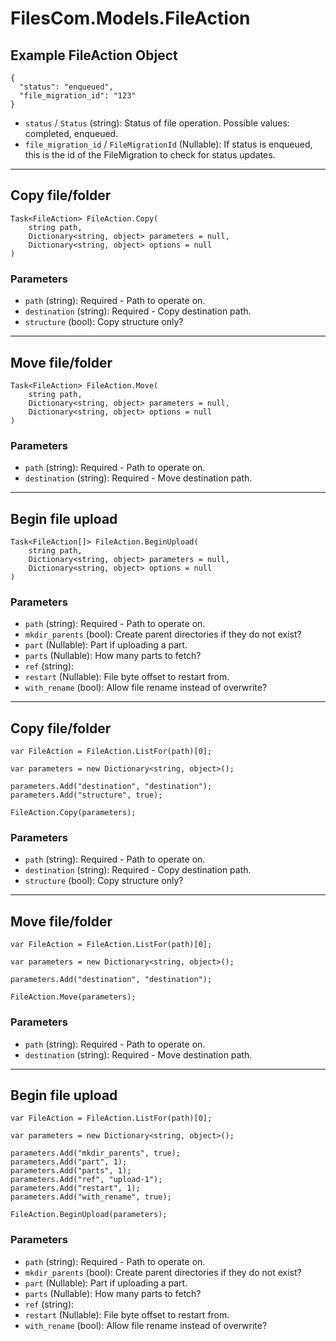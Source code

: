 # FilesCom.Models.FileAction

## Example FileAction Object

```
{
  "status": "enqueued",
  "file_migration_id": "123"
}
```

* `status` / `Status`  (string): Status of file operation. Possible values: completed, enqueued.
* `file_migration_id` / `FileMigrationId`  (Nullable<Int64>): If status is enqueued, this is the id of the FileMigration to check for status updates.


---

## Copy file/folder

```
Task<FileAction> FileAction.Copy(
    string path, 
    Dictionary<string, object> parameters = null,
    Dictionary<string, object> options = null
)
```

### Parameters

* `path` (string): Required - Path to operate on.
* `destination` (string): Required - Copy destination path.
* `structure` (bool): Copy structure only?


---

## Move file/folder

```
Task<FileAction> FileAction.Move(
    string path, 
    Dictionary<string, object> parameters = null,
    Dictionary<string, object> options = null
)
```

### Parameters

* `path` (string): Required - Path to operate on.
* `destination` (string): Required - Move destination path.


---

## Begin file upload

```
Task<FileAction[]> FileAction.BeginUpload(
    string path, 
    Dictionary<string, object> parameters = null,
    Dictionary<string, object> options = null
)
```

### Parameters

* `path` (string): Required - Path to operate on.
* `mkdir_parents` (bool): Create parent directories if they do not exist?
* `part` (Nullable<Int64>): Part if uploading a part.
* `parts` (Nullable<Int64>): How many parts to fetch?
* `ref` (string): 
* `restart` (Nullable<Int64>): File byte offset to restart from.
* `with_rename` (bool): Allow file rename instead of overwrite?


---

## Copy file/folder

```
var FileAction = FileAction.ListFor(path)[0];

var parameters = new Dictionary<string, object>();

parameters.Add("destination", "destination");
parameters.Add("structure", true);

FileAction.Copy(parameters);
```

### Parameters

* `path` (string): Required - Path to operate on.
* `destination` (string): Required - Copy destination path.
* `structure` (bool): Copy structure only?


---

## Move file/folder

```
var FileAction = FileAction.ListFor(path)[0];

var parameters = new Dictionary<string, object>();

parameters.Add("destination", "destination");

FileAction.Move(parameters);
```

### Parameters

* `path` (string): Required - Path to operate on.
* `destination` (string): Required - Move destination path.


---

## Begin file upload

```
var FileAction = FileAction.ListFor(path)[0];

var parameters = new Dictionary<string, object>();

parameters.Add("mkdir_parents", true);
parameters.Add("part", 1);
parameters.Add("parts", 1);
parameters.Add("ref", "upload-1");
parameters.Add("restart", 1);
parameters.Add("with_rename", true);

FileAction.BeginUpload(parameters);
```

### Parameters

* `path` (string): Required - Path to operate on.
* `mkdir_parents` (bool): Create parent directories if they do not exist?
* `part` (Nullable<Int64>): Part if uploading a part.
* `parts` (Nullable<Int64>): How many parts to fetch?
* `ref` (string): 
* `restart` (Nullable<Int64>): File byte offset to restart from.
* `with_rename` (bool): Allow file rename instead of overwrite?
